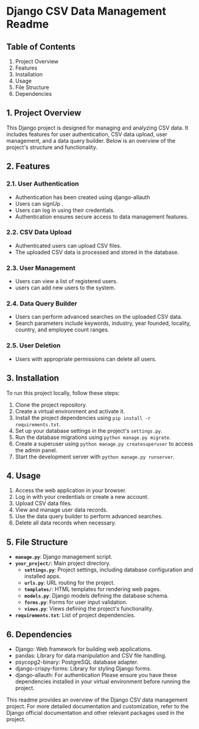 # Django CSV Data Management Readme

## Table of Contents
1. Project Overview
2. Features
3. Installation
4. Usage
5. File Structure
6. Dependencies

## 1. Project Overview
This Django project is designed for managing and analyzing CSV data. It includes features for user authentication, CSV data upload, user management, and a data query builder. Below is an overview of the project's structure and functionality.

## 2. Features
### 2.1. User Authentication
- Authentication has been created using  django-allauth
- Users can signUp .
- Users can log in using their credentials.
- Authentication ensures secure access to data management features.

### 2.2. CSV Data Upload
- Authenticated users can upload CSV files.
- The uploaded CSV data is processed and stored in the database.

### 2.3. User Management
- Users can view a list of registered users.
- users can add new users to the system.

### 2.4. Data Query Builder
- Users can perform advanced searches on the uploaded CSV data.
- Search parameters include keywords, industry, year founded, locality, country, and employee count ranges.

### 2.5. User Deletion
- Users with appropriate permissions can delete all users.

## 3. Installation
To run this project locally, follow these steps:
1. Clone the project repository.
2. Create a virtual environment and activate it.
3. Install the project dependencies using `pip install -r requirements.txt`.
4. Set up your database settings in the project's `settings.py`.
5. Run the database migrations using `python manage.py migrate`.
6. Create a superuser using `python manage.py createsuperuser` to access the admin panel.
7. Start the development server with `python manage.py runserver`.

## 4. Usage
1. Access the web application in your browser.
2. Log in with your credentials or create a new account.
3. Upload CSV data files.
4. View and manage user data records.
5. Use the data query builder to perform advanced searches.
6. Delete all data records when necessary.

## 5. File Structure
- **`manage.py`**: Django management script.
- **`your_project/`**: Main project directory.
  - **`settings.py`**: Project settings, including database configuration and installed apps.
  - **`urls.py`**: URL routing for the project.
  - **`templates/`**: HTML templates for rendering web pages.
  - **`models.py`**: Django models defining the database schema.
  - **`forms.py`**: Forms for user input validation.
  - **`views.py`**: Views defining the project's functionality.
- **`requirements.txt`**: List of project dependencies.

## 6. Dependencies
- Django: Web framework for building web applications.
- pandas: Library for data manipulation and CSV file handling.
- psycopg2-binary: PostgreSQL database adapter.
- django-crispy-forms: Library for styling Django forms.
- django-allauth: For authentication
Please ensure you have these dependencies installed in your virtual environment before running the project.

This readme provides an overview of the Django CSV data management project. For more detailed documentation and customization, refer to the Django official documentation and other relevant packages used in the project.
